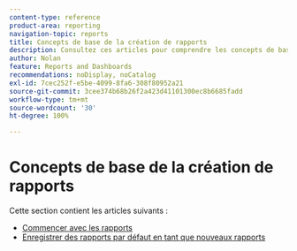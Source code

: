 ```yaml
---
content-type: reference
product-area: reporting
navigation-topic: reports
title: Concepts de base de la création de rapports
description: Consultez ces articles pour comprendre les concepts de base de la création de rapports dans Adobe Workfront.
author: Nolan
feature: Reports and Dashboards
recommendations: noDisplay, noCatalog
exl-id: 7cec252f-e5be-4099-8fa6-308f80952a21
source-git-commit: 3cee374b68b26f2a423d41101300ec8b6685fadd
workflow-type: tm+mt
source-wordcount: '30'
ht-degree: 100%

---
```


# Concepts de base de la création de rapports

<!-- Audited: 11/2024 -->

Cette section contient les articles suivants :

* [Commencer avec les rapports](../../../reports-and-dashboards/reports/reporting/get-started-reports-workfront.md)
* [Enregistrer des rapports par défaut en tant que nouveaux rapports](../../../reports-and-dashboards/reports/reporting/save-default-reports-new-reports.md)
  <!--outdated: * [Basic Report Creation Program for the new Workfront experience](https://one.workfront.com/s/basic-report-creation-program)-->
